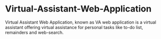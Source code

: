 # Virtual-Assistant-Web-Application
Virtual Assistant Web Application, known as VA web application is a virtual assistant offering virtual assistance  for personal  tasks like to-do list, remainders and web-search.
